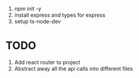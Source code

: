 1. npm init -y
2. install express and types for express
3. setup ts-node-dev

# TODO

1. Add react router to project
2. Abstract away all the api calls into different files
